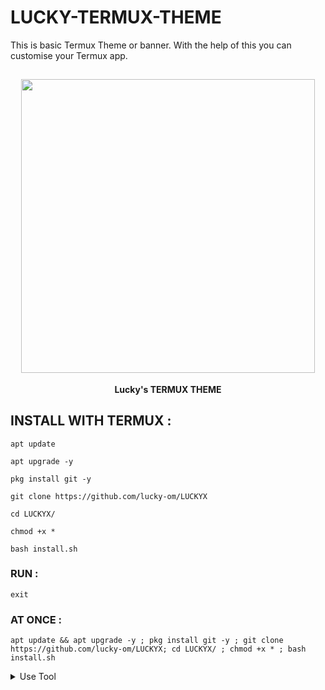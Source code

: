 # LUCKY-TERMUX-THEME
This is basic Termux Theme or banner. With the help of this you can customise your Termux app.
<h2 align="center"> <img src="" width="470" /> </h2>

<p align="center">

<p align="center"><b>Lucky's TERMUX THEME</b <code></code></p>



## INSTALL WITH TERMUX :

```
apt update
```
```
apt upgrade -y
```
```
pkg install git -y
```
```
git clone https://github.com/lucky-om/LUCKYX
```
```
cd LUCKYX/
```
```
chmod +x *
```
```
bash install.sh
```

### RUN :

```
exit
```

### AT ONCE :

```
apt update && apt upgrade -y ; pkg install git -y ; git clone https://github.com/lucky-om/LUCKYX; cd LUCKYX/ ; chmod +x * ; bash install.sh
```

<details id="missing-code-coverage">
  <summary>Use Tool</summary>

##### How to use LUCKY's tools

```
Follow on @_ig.om
```

</details>
